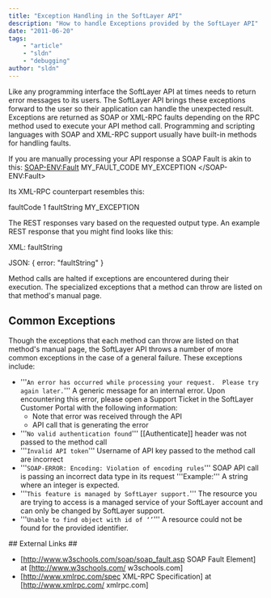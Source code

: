 ```yaml
---
title: "Exception Handling in the SoftLayer API"
description: "How to handle Exceptions provided by the SoftLayer API"
date: "2011-06-20"
tags:
    - "article"
    - "sldn"
    - "debugging"
author: "sldn"
---
```




Like any programming interface the SoftLayer API at times needs to return error messages to its users. The SoftLayer API brings these exceptions forward to the user so their application can handle the unexpected result. Exceptions are returned as SOAP or XML-RPC faults depending on the RPC method used to execute your API method call. Programming and scripting languages with SOAP and XML-RPC support usually have built-in methods for handling faults.

If you are manually processing your API response a SOAP Fault is akin to this:
<xml>
<SOAP-ENV:Fault>
    <faultcode>MY_FAULT_CODE</faultcode>
    <faultstring>MY_EXCEPTION</faultstring>
</SOAP-ENV:Fault>
</xml>

Its XML-RPC counterpart resembles this:

<xml>
<?xml version="1.0"?>
<methodResponse>
    <fault>
        <value>
            <struct>
                <member>
                    <name>faultCode</name>
                    <value>
                        <int>1</int>
                     </value>
                 </member>
                 <member>
                     <name>faultString</name>
                     <value>
                         <string>MY_EXCEPTION</string>
                     </value>
                 </member>
             </struct>
         </value>
     </fault>
</methodResponse>
</xml>

The REST responses vary based on the requested output type.  An example REST response that you might find looks like this:

XML:
<xml>
<root>
    <error>faultString</error>
</root>
</xml>

JSON:
<javascript>
{
    error: "faultString"
}
</javascript>

Method calls are halted if exceptions are encountered during their execution.  The specialized exceptions that a method can throw are listed on that method's manual page.

## Common Exceptions ##
Though the exceptions that each method can throw are listed on that method's manual page, the SoftLayer API throws a number of more common exceptions in the case of a general failure. These exceptions include:
<ul>
<li>'''<code>An error has occurred while processing your request.  Please try again later.</code>'''
A generic message for an internal error.  Upon encountering this error, please open a Support Ticket in the SoftLayer Customer Portal with the following information:
<ul>
<li>Note that error was received through the API</li>
<li>API call that is generating the error</li>
</ul>
</li>
<li>'''<code>No valid authentication found</code>'''
[[Authenticate]] header was not passed to the method call</li>
<li>'''<code>Invalid API token</code>'''
Username of API key passed to the  method call are incorrect</li>
<li>'''<code>SOAP-ERROR: Encoding: Violation of encoding rules</code>'''
SOAP API call is passing an incorrect data type in its request
'''Example:''' A string where an integer is expected.</li>

<li>'''<code>This feature is managed by SoftLayer support.</code>'''
The resource you are trying to access is a managed service of your SoftLayer account and can only be changed by SoftLayer support.</li>
<li>'''<code>Unable to find object with id of ‘<id>’</code>'''
A resource could not be found for the provided identifier.</li>
</ul>
## External Links ##

* [http://www.w3schools.com/soap/soap_fault.asp SOAP Fault Element] at [http://www.w3schools.com/ w3schools.com]
* [http://www.xmlrpc.com/spec XML-RPC Specification] at [http://www.xmlrpc.com/ xmlrpc.com]
